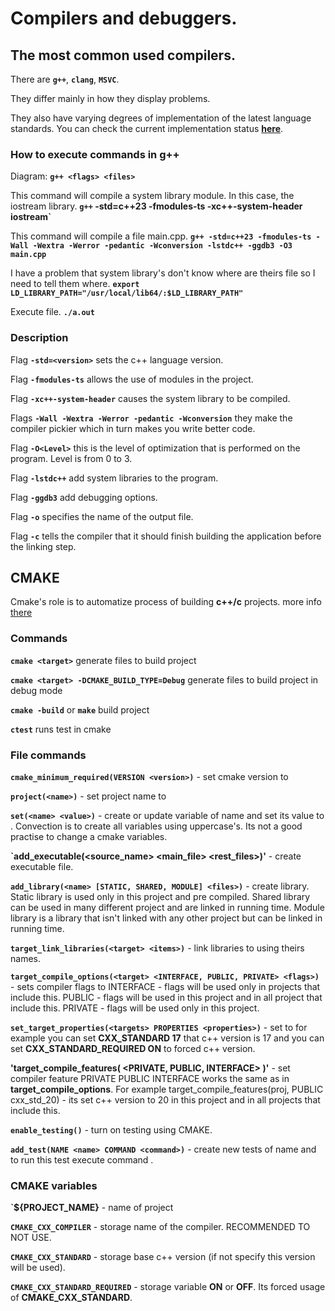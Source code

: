 # Compilers and debuggers.

## The most common used compilers.

There are **`g++`**, **`clang`**, **`MSVC`**.

They differ mainly in how they display problems.

They also have varying degrees of implementation of the latest language standards. You can check the current implementation status [**here**](https://en.cppreference.com/w/cpp/compiler_support).

### How to execute commands in g++

Diagram:
**`g++ <flags> <files>`**

This command will compile a system library module. In this case, the iostream library.
**`g++` -std=c++23 -fmodules-ts -xc++-system-header iostream`**

This command will compile a file main.cpp.
**`g++ -std=c++23 -fmodules-ts -Wall -Wextra -Werror -pedantic -Wconversion -lstdc++ -ggdb3 -O3 main.cpp`**

I have a problem that system library's don't know where are theirs file so I need to tell them where.
**`export LD_LIBRARY_PATH="/usr/local/lib64/:$LD_LIBRARY_PATH"`**

Execute file.
**`./a.out`**

### Description

Flag 
**`-std=<version>`** 
sets the c++ language version.

Flag 
**`-fmodules-ts`** 
allows the use of modules in the project.

Flag 
**`-xc++-system-header`** 
causes the system library to be compiled.

Flags 
**`-Wall -Wextra -Werror -pedantic -Wconversion`** 
they make the compiler pickier which in turn makes you write better code.

Flag 
**`-O<Level>`** 
this is the level of optimization that is performed on the program. Level is from 0 to 3.
 
Flag 
**`-lstdc++`** 
add system libraries to the program.

Flag 
**`-ggdb3`** 
add debugging options.

Flag
**`-o`** 
specifies the name of the output file.

Flag
**`-c`** 
tells the compiler that it should finish building the application before the linking step.

## CMAKE

Cmake's role is to automatize process of building **c++/c** projects. 
more info [there](https://cmake.org/cmake/help/latest/manual/cmake-commands.7.html#id4)

### Commands

**`cmake <target>`** generate files to build project

**`cmake <target> -DCMAKE_BUILD_TYPE=Debug`** generate files to build project in debug mode

**`cmake -build`** or **`make`** build project

**`ctest`** runs test in cmake

### File commands

**`cmake_minimum_required(VERSION <version>)`** - set cmake version to <version>

**`project(<name>)`** - set project name to <name>

**`set(<name> <value>)`** - create or update variable of name <name> and set its value to <value>. Convection is to create all variables using uppercase's. Its not a good practise to change a cmake variables.

**`add_executable(<source_name> <main_file> <rest_files>)'** - create executable file.

**`add_library(<name> [STATIC, SHARED, MODULE] <files>)`** - create library. 
Static library is used only in this project and pre compiled.
Shared library can be used in many different project and are linked in running time.
Module library is a library that isn't linked with any other project but can be linked in running time.

**`target_link_libraries(<target> <items>)`** - link libraries <items> to <target> using theirs names.

**`target_compile_options(<target> <INTERFACE, PUBLIC, PRIVATE> <flags>)`** - sets compiler flags to <target>
INTERFACE - flags will be used only in projects that include this.
PUBLIC - flags will be used in this project and in all project that include this.
PRIVATE - flags will be used only in this project.

**`set_target_properties(<targets> PROPERTIES <properties>)`** - set <properties> to <targets> for example
you can set **CXX_STANDARD 17** that c++ version is 17
and you can set **CXX_STANDARD_REQUIRED ON** to forced c++ version.

**'target_compile_features(<target> <PRIVATE, PUBLIC, INTERFACE> <feature>)'** - set compiler feature PRIVATE PUBLIC INTERFACE works the same as in **target_compile_options**. For example target_compile_features(proj, PUBLIC cxx_std_20) - its set c++ version to 20 in this project and in all projects that include this.

**`enable_testing()`** - turn on testing using CMAKE.

**`add_test(NAME <name> COMMAND <command>)`** - create new tests of name <name> and to run this test execute command <command>.

### CMAKE variables

**`${PROJECT_NAME}** - name of project

**`CMAKE_CXX_COMPILER`** - storage name of the compiler. RECOMMENDED TO NOT USE.

**`CMAKE_CXX_STANDARD`** - storage base c++ version (if not specify this version will be used).

**`CMAKE_CXX_STANDARD_REQUIRED`** - storage variable **ON** or **OFF**. Its forced usage of **CMAKE_CXX_STANDARD**.


